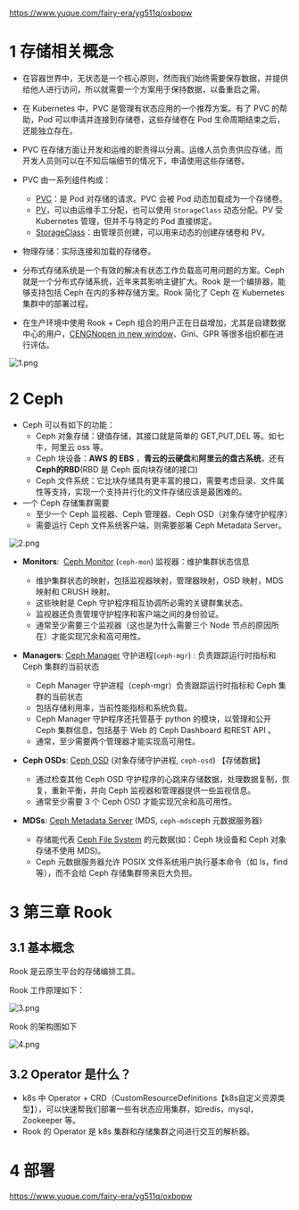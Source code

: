 
https://www.yuque.com/fairy-era/yg511q/oxbopw


# 1 存储相关概念

  
- 在容器世界中，无状态是一个核心原则，然而我们始终需要保存数据，并提供给他人进行访问，所以就需要一个方案用于保持数据，以备重启之需。
- 在 Kubernetes 中，PVC 是管理有状态应用的一个推荐方案。有了 PVC 的帮助，Pod 可以申请并连接到存储卷，这些存储卷在 Pod 生命周期结束之后，还能独立存在。
- PVC 在存储方面让开发和运维的职责得以分离。运维人员负责供应存储，而开发人员则可以在不知后端细节的情况下，申请使用这些存储卷。
- PVC 由一系列组件构成：
    - [PVC](https://kubernetes.io/docs/concepts/storage/volumes/#persistentvolumeclaim)：是 Pod 对存储的请求。PVC 会被 Pod 动态加载成为一个存储卷。
    - [PV](https://kubernetes.io/docs/concepts/storage/persistent-volumes/)，可以由运维手工分配，也可以使用 `StorageClass` 动态分配。PV 受 Kubernetes 管理，但并不与特定的 Pod 直接绑定。
    - [StorageClass](https://kubernetes.io/docs/concepts/storage/storage-classes/)：由管理员创建，可以用来动态的创建存储卷和 PV。

- 物理存储：实际连接和加载的存储卷。
- 分布式存储系统是一个有效的解决有状态工作负载高可用问题的方案。Ceph 就是一个分布式存储系统，近年来其影响主键扩大。Rook 是一个编排器，能够支持包括 Ceph 在内的多种存储方案。Rook 简化了 Ceph 在 Kubernetes 集群中的部署过程。
- 在生产环境中使用 Rook + Ceph 组合的用户正在日益增加，尤其是自建数据中心的用户，[CENGNopen in new window](https://www.cengn.ca/)、Gini、GPR 等很多组织都在进行评估。


![1.png](https://cdn.nlark.com/yuque/0/2022/png/513185/1651636041264-c605a686-423c-4751-91b4-a12f82a7f053.png?x-oss-process=image%2Fwatermark%2Ctype_d3F5LW1pY3JvaGVp%2Csize_17%2Ctext_6K645aSn5LuZ%2Ccolor_FFFFFF%2Cshadow_50%2Ct_80%2Cg_se%2Cx_10%2Cy_10%2Fformat%2Cwebp)


# 2 Ceph

- Ceph 可以有如下的功能：
    - Ceph 对象存储：键值存储，其接口就是简单的 GET,PUT,DEL 等。如七牛，阿里云 oss 等。
    - Ceph 块设备：**AWS 的 EBS** ，**青云的云硬盘**和**阿里云的盘古系统**，还有**Ceph的RBD**(RBD 是 Ceph 面向块存储的接口)
    - Ceph 文件系统：它比块存储具有更丰富的接口，需要考虑目录、文件属性等支持，实现一个支持并行化的文件存储应该是最困难的。
- 一个 Ceph 存储集群需要
    - 至少一个 Ceph 监视器、Ceph 管理器、Ceph OSD（对象存储守护程序）
    - 需要运行 Ceph 文件系统客户端，则需要部署 Ceph Metadata Server。

![2.png](https://cdn.nlark.com/yuque/0/2022/png/513185/1651636046947-0bf452b5-05d4-49fb-a70d-8789c86db3fb.png?x-oss-process=image%2Fwatermark%2Ctype_d3F5LW1pY3JvaGVp%2Csize_20%2Ctext_6K645aSn5LuZ%2Ccolor_FFFFFF%2Cshadow_50%2Ct_80%2Cg_se%2Cx_10%2Cy_10%2Fformat%2Cwebp)


- **Monitors**:  [Ceph Monitor](https://docs.ceph.com/en/latest/glossary/#term-Ceph-Monitor) (`ceph-mon`) 监视器：维护集群状态信息
    - 维护集群状态的映射，包括监视器映射，管理器映射，OSD 映射，MDS 映射和 CRUSH 映射。
    - 这些映射是 Ceph 守护程序相互协调所必需的关键群集状态。
    - 监视器还负责管理守护程序和客户端之间的身份验证。
    - 通常至少需要三个监视器（这也是为什么需要三个 Node 节点的原因所在）才能实现冗余和高可用性。

- **Managers**: [Ceph Manager](https://docs.ceph.com/en/latest/glossary/#term-Ceph-Manager) 守护进程(`ceph-mgr`) : 负责跟踪运行时指标和 Ceph 集群的当前状态
    - Ceph Manager 守护进程（ceph-mgr）负责跟踪运行时指标和 Ceph 集群的当前状态
    - 包括存储利用率，当前性能指标和系统负载。
    - Ceph Manager 守护程序还托管基于 python 的模块，以管理和公开 Ceph 集群信息，包括基于 Web 的 Ceph Dashboard 和REST API 。
    - 通常，至少需要两个管理器才能实现高可用性。

- **Ceph OSDs**: [Ceph OSD](https://docs.ceph.com/en/latest/glossary/#term-Ceph-OSD) (对象存储守护进程, `ceph-osd`) 【存储数据】
    - 通过检查其他 Ceph OSD 守护程序的心跳来存储数据，处理数据复制，恢复，重新平衡，并向 Ceph 监视器和管理器提供一些监视信息。
    - 通常至少需要 3 个 Ceph OSD 才能实现冗余和高可用性。

- **MDSs**: [Ceph Metadata Server](https://docs.ceph.com/en/latest/glossary/#term-Ceph-Metadata-Server) (MDS, `ceph-mds`ceph 元数据服务器)
    - 存储能代表 [Ceph File System](https://docs.ceph.com/en/latest/glossary/#term-Ceph-File-System) 的元数据(如：Ceph 块设备和 Ceph 对象存储不使用 MDS)。
    - Ceph 元数据服务器允许 POSIX 文件系统用户执行基本命令（如 ls，find 等），而不会给 Ceph 存储集群带来巨大负担。


# 3 第三章 Rook


## 3.1 基本概念


Rook 是云原生平台的存储编排工具。


Rook 工作原理如下：

![3.png](https://cdn.nlark.com/yuque/0/2022/png/513185/1651636052140-916f1ffe-0bda-4506-a979-356a40eedd89.png?x-oss-process=image%2Fwatermark%2Ctype_d3F5LW1pY3JvaGVp%2Csize_33%2Ctext_6K645aSn5LuZ%2Ccolor_FFFFFF%2Cshadow_50%2Ct_80%2Cg_se%2Cx_10%2Cy_10%2Fformat%2Cwebp)



Rook 的架构图如下

![4.png](https://cdn.nlark.com/yuque/0/2022/png/513185/1651636057354-738f8251-5ff0-493b-8558-ae61d550853c.png?x-oss-process=image%2Fwatermark%2Ctype_d3F5LW1pY3JvaGVp%2Csize_66%2Ctext_6K645aSn5LuZ%2Ccolor_FFFFFF%2Cshadow_50%2Ct_80%2Cg_se%2Cx_10%2Cy_10%2Fformat%2Cwebp%2Fresize%2Cw_773%2Climit_0)




## 3.2 Operator 是什么？

- k8s 中 Operator + CRD（CustomResourceDefinitions【k8s自定义资源类型】），可以快速帮我们部署一些有状态应用集群，如redis，mysql，Zookeeper 等。
- Rook 的 Operator 是 k8s 集群和存储集群之间进行交互的解析器。


# 4 部署

https://www.yuque.com/fairy-era/yg511q/oxbopw


